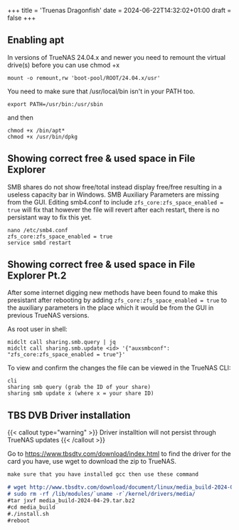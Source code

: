 +++
title = 'Truenas Dragonfish'
date = 2024-06-22T14:32:02+01:00
draft = false
+++

## Enabling apt
In versions of TrueNAS 24.04.x and newer you need to remount the virtual drive(s) before
you can use chmod +x

```
mount -o remount,rw 'boot-pool/ROOT/24.04.x/usr'
```

You need to make sure that /usr/local/bin isn't in your PATH too.

```
export PATH=/usr/bin:/usr/sbin
```

and then

```
chmod +x /bin/apt*
chmod +x /usr/bin/dpkg
```
## Showing correct free & used space in File Explorer
SMB shares do not show free/total instead display free/free resulting in a useless
capacity bar in Windows. SMB Auxiliary Parameters are missing from the GUI.
Editing smb4.conf to include `zfs_core:zfs_space_enabled = true` will fix that
however the file will revert after each restart, there is no persistant way to fix this yet.
```
nano /etc/smb4.conf
zfs_core:zfs_space_enabled = true
service smbd restart
```

## Showing correct free & used space in File Explorer Pt.2

After some internet digging new methods have been found to make this presistant after rebooting
by adding `zfs_core:zfs_space_enabled = true` to the auxiliary parameters in the place which it
would be from the GUI in previous TrueNAS versions.

As root user in shell:
```
midclt call sharing.smb.query | jq
midclt call sharing.smb.update <id> '{"auxsmbconf": "zfs_core:zfs_space_enabled = true"}'
```



To view and confirm the changes the file can be viewed in the TrueNAS CLI:
```
cli
sharing smb query (grab the ID of your share)
sharing smb update x (where x = your share ID)
```

## TBS DVB Driver installation
{{< callout type="warning" >}}
Driver installtion will not persist through TrueNAS updates
{{< /callout >}}

Go to https://www.tbsdtv.com/download/index.html to find the driver for the card you
have, use wget to download the zip to TrueNAS.

```markdown {filename="readme.txt"}
make sure that you have installed gcc then use these command

# wget http://www.tbsdtv.com/download/document/linux/media_build-2024-04-29.tar.bz2
# sudo rm -rf /lib/modules/`uname -r`/kernel/drivers/media/
#tar jxvf media_build-2024-04-29.tar.bz2
#cd media_build 
#./install.sh 
#reboot 
```


